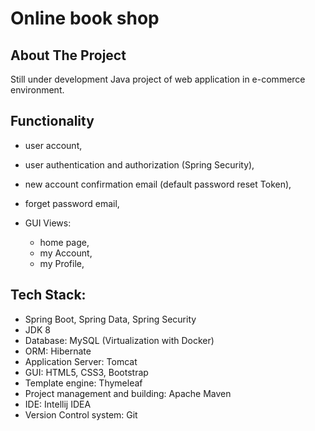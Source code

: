 #  Online book shop

<!-- ABOUT THE PROJECT -->
## About The Project

Still under development Java project of web application in e-commerce environment.

## Functionality
- user account,
- user authentication and authorization (Spring Security),
- new account confirmation email (default password reset Token),  
- forget password email, 
  

- GUI Views: 
  - home page,
  - my Account,
  - my Profile,

## Tech Stack:
- Spring Boot, Spring Data, Spring Security
- JDK 8
- Database: MySQL (Virtualization with Docker)
- ORM: Hibernate 
- Application Server: Tomcat
- GUI: HTML5, CSS3, Bootstrap
- Template engine: Thymeleaf
- Project management and building: Apache Maven
- IDE: Intellij IDEA
- Version Control system: Git
